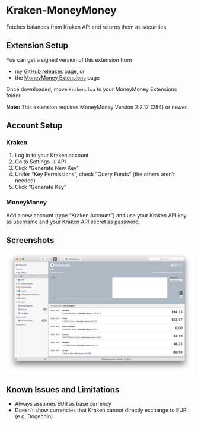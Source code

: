 # Kraken-MoneyMoney

Fetches balances from Kraken API and returns them as securities

## Extension Setup

You can get a signed version of this extension from

* my [GitHub releases](https://github.com/aaronk6/Kraken-MoneyMoney/releases/latest) page, or
* the [MoneyMoney Extensions](https://moneymoney-app.com/extensions/) page

Once downloaded, move `Kraken.lua` to your MoneyMoney Extensions folder.

**Note:** This extension requires MoneyMoney Version 2.2.17 (284) or newer.

## Account Setup

### Kraken

1. Log in to your Kraken account
2. Go to Settings → API
3. Click “Generate New Key”
4. Under “Key Permissions”, check “Query Funds” (the others aren’t needed)
5. Click “Generate Key”

### MoneyMoney

Add a new account (type “Kraken Account”) and use your Kraken API key as username and your Kraken API secret as password.

## Screenshots

![MoneyMoney screenshot with Kraken balances](screenshots/balances.png)

## Known Issues and Limitations

* Always assumes EUR as base currency
* Doesn’t show currencies that Kraken cannot directly exchange to EUR (e.g. Dogecoin)
